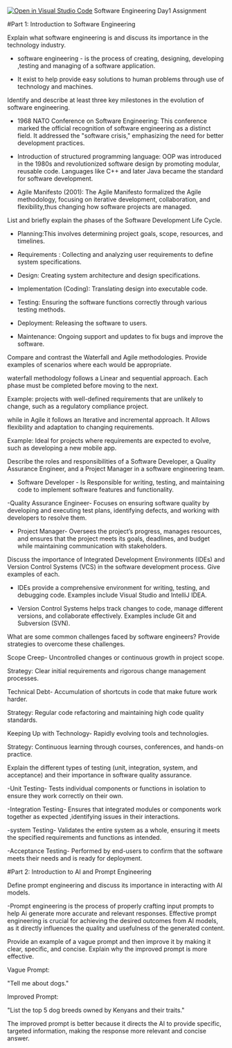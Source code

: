 [![Open in Visual Studio Code](https://classroom.github.com/assets/open-in-vscode-2e0aaae1b6195c2367325f4f02e2d04e9abb55f0b24a779b69b11b9e10269abc.svg)](https://classroom.github.com/online_ide?assignment_repo_id=15575624&assignment_repo_type=AssignmentRepo)
Software Engineering Day1 Assignment

#Part 1: Introduction to Software Engineering
 
Explain what software engineering is and discuss its importance in the technology industry.

- software engineering - is the process of creating, designing, developing ,testing and managing of a software application.

- It exist to help provide easy solutions to human problems through use of technology and machines.


Identify and describe at least three key milestones in the evolution of software engineering.

- 1968 NATO Conference on Software Engineering: This conference marked the official recognition of software engineering as a distinct field. It addressed the "software crisis," emphasizing the need for better development practices.

- Introduction of structured programming language: OOP was introduced in the 1980s and revolutionized software design by promoting modular, reusable code. Languages like C++ and later Java became the standard for software development.

- Agile Manifesto (2001): The Agile Manifesto formalized the Agile methodology, focusing on iterative development, collaboration, and flexibility,thus changing how software projects are managed.

List and briefly explain the phases of the Software Development Life Cycle.

- Planning:This involves determining project goals, scope, resources, and timelines.

- Requirements : Collecting and analyzing user requirements to define system specifications.

- Design: Creating system architecture and design specifications.

- Implementation (Coding): Translating design into executable code.

- Testing: Ensuring the software functions correctly through various testing methods.

- Deployment: Releasing the software to users.

- Maintenance: Ongoing support and updates to fix bugs and improve the software.




Compare and contrast the Waterfall and Agile methodologies. Provide examples of scenarios where each would be appropriate.

waterfall methodology follows a Linear and sequential approach.
Each phase must be completed before moving to the next.

Example: projects with well-defined requirements that are unlikely to change, such as a regulatory compliance project.

while in Agile it follows an Iterative and incremental approach.
It Allows flexibility and adaptation to changing requirements.

Example: Ideal for projects where requirements are expected to evolve, such as developing a new mobile app.


Describe the roles and responsibilities of a Software Developer, a Quality Assurance Engineer, and a Project Manager in a software engineering team.

- Software Developer - Is Responsible for writing, testing, and maintaining code to implement software features and functionality.

-Quality Assurance Engineer- Focuses on ensuring software quality by developing and executing test plans, identifying defects, and working with developers to resolve them.

- Project Manager- Oversees the project’s progress, manages resources, and ensures that the project meets its goals, deadlines, and budget while maintaining communication with stakeholders.

Discuss the importance of Integrated Development Environments (IDEs) and Version Control Systems (VCS) in the software development process. Give examples of each.


 - IDEs provide a comprehensive environment for writing, testing, and debugging code. Examples include Visual Studio and IntelliJ IDEA.

 - Version Control Systems helps track changes to code, manage different versions, and collaborate effectively. Examples include Git and Subversion (SVN).


What are some common challenges faced by software engineers? Provide strategies to overcome these challenges.

Scope Creep-  Uncontrolled changes or continuous growth in project scope.

Strategy: Clear initial requirements and rigorous change management processes.

Technical Debt- Accumulation of shortcuts in code that make future work harder.

Strategy: Regular code refactoring and maintaining high code quality standards.

Keeping Up with Technology- Rapidly evolving tools and technologies.

Strategy: Continuous learning through courses, conferences, and hands-on practice.


Explain the different types of testing (unit, integration, system, and acceptance) and their importance in software quality assurance.

-Unit Testing- Tests individual components or functions in isolation to ensure they work correctly on their own.

-Integration Testing- Ensures that integrated modules or components work together as expected ,identifying issues in their interactions.

-system Testing- Validates the entire system as a whole, ensuring it meets the specified requirements and functions as intended.

-Acceptance Testing- Performed by end-users to confirm that the software meets their needs and is ready for deployment.

#Part 2: Introduction to AI and Prompt Engineering


Define prompt engineering and discuss its importance in interacting with AI models.

-Prompt engineering is the process of properly crafting input prompts to help Ai generate more accurate and relevant responses.
Effective prompt engineering is crucial for achieving the desired outcomes from AI models, as it directly influences the quality and usefulness of the generated content.

Provide an example of a vague prompt and then improve it by making it clear, specific, and concise. Explain why the improved prompt is more effective.


Vague Prompt:

"Tell me about dogs."

Improved Prompt:

"List the top 5 dog breeds owned by Kenyans and their traits."

The improved prompt is better because it directs the AI to provide specific, targeted information, making the response more relevant and concise answer.
